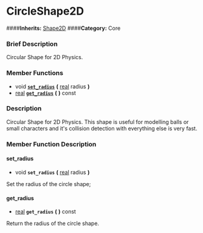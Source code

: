 #  CircleShape2D  
####**Inherits:** [Shape2D](class_shape2d)
####**Category:** Core

###  Brief Description  
Circular Shape for 2D Physics.

###  Member Functions 
  * void  **[`set_radius`](#set_radius)**  **(** [real](class_real) radius  **)**
  * [real](class_real)  **[`get_radius`](#get_radius)**  **(** **)** const

###  Description  
Circular Shape for 2D Physics. This shape is useful for modelling balls or small characters and it's collision detection with everything else is very fast.

###  Member Function Description  

#### <a name="set_radius">set_radius</a>
  * void  **`set_radius`**  **(** [real](class_real) radius  **)**

Set the radius of the circle shape;

#### <a name="get_radius">get_radius</a>
  * [real](class_real)  **`get_radius`**  **(** **)** const

Return the radius of the circle shape.
